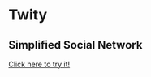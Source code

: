 # Twity
## Simplified Social Network

[Click here to try it!](https://twity-client-mp.herokuapp.com/)
